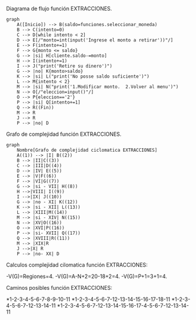 Diagrama de flujo función EXTRACCIONES. 

```mermaid
graph
    A([Inicio]) --> B(saldo=funciones.seleccionar_moneda) 
    B --> C(intento=0)
    C --> D[while intento < 2]
    D --> E[/"monto=int(input('Ingrese el monto a retirar'))"/]
    E --> F(intento+=1)
    F --> G{monto <= saldo}
    G --> |si| H[cliente.saldo-=monto]
    H --> I(intento+=1)
    I --> J("print('Retire su dinero')")
    G --> |no| K{monto>saldo}
    K --> |si| L("print('No posse saldo suficiente')")
    L --> M{intento < 2}
    M --> |si| N("print('1.Modificar monto.  2.Volver al menu')")
    N --> O[/"eleccion=input()"/]
    O --> P{eleccion=='2'}
    P --> |si| Q[intento+=1]
    Q --> R((Fin))
    M --> R
    J --> R
    P --> |no| D
  ```

Grafo de complejidad función EXTRACCIONES.

```mermaid
graph 
    Nombre[Grafo de complejidad ciclomatica EXTRACCIONES]
    A((1)) --> |I| B((2))
    B --> |II|C((3))
    C --> |III|D((4))
    D --> |IV| E((5))
    E --> |V|F((6))
    F --> |VI|G((7))
    G --> |si - VII| H((8))
    H -->|VIII| I((9))
    I -->|IX| J((10))
    G --> |no - XI| K((12))
    K --> |si - XII| L((13))
    L --> |XIII|M((14))
    M --> |si - XIV| N((15))
    N --> |XV|O((16))
    O --> |XVI|P((16))
    P --> |si- XVII| Q((17))
    Q --> |XVIII|R((11))
    M --> |XIX|R
    J -->|X| R
    P --> |no- XX| D
```  

Calculos complejidad cilomatica función EXTRACCIONES:

-V(G)=Regiones=4.
-V(G)=A-N+2=20-18+2=4.
-V(G)=P+1=3+1=4.

Caminos posibles función EXTRACCIONES:

*1-2-3-4-5-6-7-8-9-10-11
*1-2-3-4-5-6-7-12-13-14-15-16-17-18-11
*1-2-3-4-5-6-7-12-13-14-11
*1-2-3-4-5-6-7-12-13-14-15-16-17-4-5-6-7-12-13-14-11
